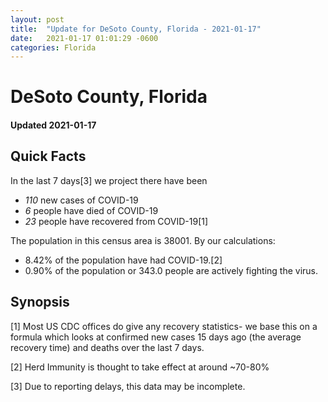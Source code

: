 ```yaml
---
layout: post
title:  "Update for DeSoto County, Florida - 2021-01-17"
date:   2021-01-17 01:01:29 -0600
categories: Florida
---
```


# DeSoto County, Florida
#### Updated 2021-01-17

## Quick Facts

In the last 7 days[3] we project there have been
- *110* new cases of COVID-19
- *6* people have died of COVID-19
- *23* people have recovered from COVID-19[1]

The population in this census area is 38001. By our calculations:
- 8.42% of the population have had COVID-19.[2]
- 0.90% of the population or 343.0 people are actively fighting the virus.

## Synopsis




[1] Most US CDC offices do give any recovery statistics- we base this on a formula which looks at confirmed new cases
15 days ago (the average recovery time) and deaths over the last 7 days.

[2] Herd Immunity is thought to take effect at around ~70-80%

[3] Due to reporting delays, this data may be incomplete.
 
    